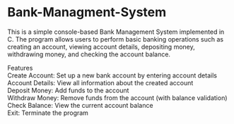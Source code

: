 # Bank-Managment-System

This is a simple console-based Bank Management System implemented in C. The program allows users to perform basic banking operations such as creating an account, viewing account details, depositing money, withdrawing money, and checking the account balance.

Features<br>
Create Account: Set up a new bank account by entering account details<br>
Account Details: View all information about the created account<br>
Deposit Money: Add funds to the account<br>
Withdraw Money: Remove funds from the account (with balance validation)<br>
Check Balance: View the current account balance<br>
Exit: Terminate the program<br>
